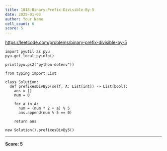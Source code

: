 ```yaml
---
title: 1018-Binary-Prefix-Divisible-By-5
date: 2025-01-03
author: Your Name
cell_count: 6
score: 5
---
```


https://leetcode.com/problems/binary-prefix-divisible-by-5


```
import pyutil as pyu
pyu.get_local_pyinfo()
```


```
print(pyu.ps2("python-dotenv"))
```


```
from typing import List
```


```
class Solution:
  def prefixesDivBy5(self, A: List[int]) -> List[bool]:
    ans = []
    num = 0

    for a in A:
      num = (num * 2 + a) % 5
      ans.append(num % 5 == 0)

    return ans
```


```
new Solution().prefixesDivBy5()
```


---
**Score: 5**